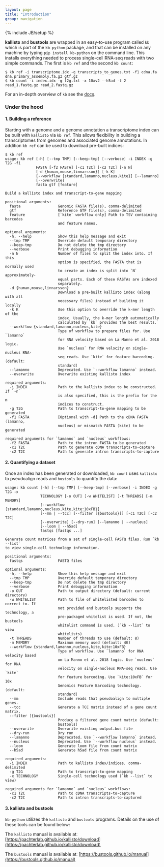 ```yaml
---
layout: page
title: "Introduction"
group: navigation
---
```


{% include JB/setup %}

__kallisto__ and __bustools__ are wrapped in an easy-to-use program called `kb` which is part of the `kb-python` package, and that can be installed on any machine by typing `pip install kb-python` on the command line. This installs everything needed to process single-cell RNA-seq reads with two simple commands. The first is `kb ref` and the second `kb count`:

```
$ kb ref -i transcriptome.idx -g transcripts_to_genes.txt -f1 cdna.fa dna.primary_assembly.fa.gz gtf.gz
$ kb count -i index.idx -g t2g.txt -x 10xv2 --h5ad -t 2 read_1.fastq.gz read_2.fastq.gz
```

For an in-depth overview of `kb` see the [docs](https://kb-python.readthedocs.io/en/latest/index.html).

### Under the hood
#### 1. Building a reference
Starting with a genome and a genome annotation a transcriptome index  can be built with `kallisto` via `kb ref`. This allows flexibility in building a transcriptomes from genomes and associated genome annotations. In addition `kb ref` can be used to download pre-built indices:

```
$ kb ref
usage: kb ref [-h] [--tmp TMP] [--keep-tmp] [--verbose] -i INDEX -g T2G -f1
              FASTA [-f2 FASTA] [-c1 T2C] [-c2 T2C] [-n N]
              [-d {human,mouse,linnarsson}] [-k K]
              [--workflow {standard,lamanno,nucleus,kite}] [--lamanno]
              [--overwrite]
              fasta gtf [feature]

Build a kallisto index and transcript-to-gene mapping

positional arguments:
  fasta                 Genomic FASTA file(s), comma-delimited
  gtf                   Reference GTF file(s), comma-delimited
  feature               [`kite` workflow only] Path to TSV containing barcodes
                        and feature names.

optional arguments:
  -h, --help            Show this help message and exit
  --tmp TMP             Override default temporary directory
  --keep-tmp            Do not delete the tmp directory
  --verbose             Print debugging information
  -n N                  Number of files to split the index into. If this
                        option is specified, the FASTA that is normally used
                        to create an index is split into `N` approximately-
                        equal parts. Each of these FASTAs are indexed
                        separately.
  -d {human,mouse,linnarsson}
                        Download a pre-built kallisto index (along with all
                        necessary files) instead of building it locally
  -k K                  Use this option to override the k-mer length of the
                        index. Usually, the k-mer length automatically
                        calculated by `kb` provides the best results.
  --workflow {standard,lamanno,nucleus,kite}
                        Type of workflow to prepare files for. Use `lamanno`
                        for RNA velocity based on La Manno et al. 2018 logic.
                        Use `nucleus` for RNA velocity on single-nucleus RNA-
                        seq reads. Use `kite` for feature barcoding. (default:
                        standard)
  --lamanno             Deprecated. Use `--workflow lamanno` instead.
  --overwrite           Overwrite existing kallisto index

required arguments:
  -i INDEX              Path to the kallisto index to be constructed. If `-n`
                        is also specified, this is the prefix for the n
                        indices to construct.
  -g T2G                Path to transcript-to-gene mapping to be generated
  -f1 FASTA             [Optional with -d] Path to the cDNA FASTA (lamanno,
                        nucleus) or mismatch FASTA (kite) to be generated

required arguments for `lamanno` and `nucleus` workflows:
  -f2 FASTA             Path to the intron FASTA to be generated
  -c1 T2C               Path to generate cDNA transcripts-to-capture
  -c2 T2C               Path to generate intron transcripts-to-capture
```

#### 2. Quantifying a dataset
Once an index has been generated or downloaded, `kb count` uses `kallisto` to pseudoalign reads and `bustools` to quantify the data: 
```
usage: kb count [-h] [--tmp TMP] [--keep-tmp] [--verbose] -i INDEX -g T2G -x
                TECHNOLOGY [-o OUT] [-w WHITELIST] [-t THREADS] [-m MEMORY]
                [--workflow {standard,lamanno,nucleus,kite,kite:10xFB}]
                [--mm | --tcc] [--filter [{bustools}]] [-c1 T2C] [-c2 T2C]
                [--overwrite] [--dry-run] [--lamanno | --nucleus]
                [--loom | --h5ad]
                fastqs [fastqs ...]

Generate count matrices from a set of single-cell FASTQ files. Run `kb --list`
to view single-cell technology information.

positional arguments:
  fastqs                FASTQ files

optional arguments:
  -h, --help            Show this help message and exit
  --tmp TMP             Override default temporary directory
  --keep-tmp            Do not delete the tmp directory
  --verbose             Print debugging information
  -o OUT                Path to output directory (default: current directory)
  -w WHITELIST          Path to file of whitelisted barcodes to correct to. If
                        not provided and bustools supports the technology, a
                        pre-packaged whitelist is used. If not, the bustools
                        whitelist command is used. (`kb --list` to view
                        whitelists)
  -t THREADS            Number of threads to use (default: 8)
  -m MEMORY             Maximum memory used (default: 4G)
  --workflow {standard,lamanno,nucleus,kite,kite:10xFB}
                        Type of workflow. Use `lamanno` for RNA velocity based
                        on La Manno et al. 2018 logic. Use `nucleus` for RNA
                        velocity on single-nucleus RNA-seq reads. Use `kite`
                        for feature barcoding. Use `kite:10xFB` for 10x
                        Genomics Feature Barcoding technology. (default:
                        standard)
  --mm                  Include reads that pseudoalign to multiple genes.
  --tcc                 Generate a TCC matrix instead of a gene count matrix.
  --filter [{bustools}]
                        Produce a filtered gene count matrix (default:
                        bustools)
  --overwrite           Overwrite existing output.bus file
  --dry-run             Dry run
  --lamanno             Deprecated. Use `--workflow lamanno` instead.
  --nucleus             Deprecated. Use `--workflow nucleus` instead.
  --loom                Generate loom file from count matrix
  --h5ad                Generate h5ad file from count matrix

required arguments:
  -i INDEX              Path to kallisto index/indices, comma-delimited
  -g T2G                Path to transcript-to-gene mapping
  -x TECHNOLOGY         Single-cell technology used (`kb --list` to view)

required arguments for `lamanno` and `nucleus` workflows:
  -c1 T2C               Path to cDNA transcripts-to-capture
  -c2 T2C               Path to intron transcripts-to-captured
```

#### 3. kallisto and bustools
`kb-python` utilizes the `kallisto` and `bustools` programs. Details on the use of these tools can be found below:

The `kallisto` manual is available at: [https://pachterlab.github.io/kallisto/download](https://pachterlab.github.io/kallisto/download)

The `bustools` manual is available at: [https://bustools.github.io/manual](https://bustools.github.io/manual)
